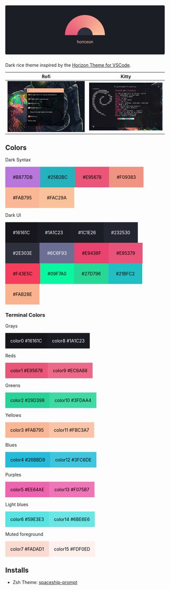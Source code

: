 # ![horiceon](https://raw.githubusercontent.com/shiftgeist/horiceon/master/.github/horiceon.png)

Dark rice theme inspired by the [Horizon Theme for VSCode](https://horizontheme.netlify.com/).

| Rofi | Kitty |
| --- | --- |
![rofi](https://raw.githubusercontent.com/shiftgeist/horiceon/master/.github/rofi.png) | ![kitty](https://raw.githubusercontent.com/shiftgeist/horiceon/master/.github/kitty.png)

## Colors

Dark Syntax
<div style="display: flex; flex-wrap: wrap;">
    <span style="background: #B877DB; color: black; padding: 1.5rem;">#B877DB</span>
    <span style="background: #25B2BC; color: black; padding: 1.5rem;">#25B2BC</span>
    <span style="background: #E95678; color: black; padding: 1.5rem;">#E95678</span>
    <span style="background: #F09383; color: black; padding: 1.5rem;">#F09383</span>
    <span style="background: #FAB795; color: black; padding: 1.5rem;">#FAB795</span>
    <span style="background: #FAC29A; color: black; padding: 1.5rem;">#FAC29A</span>
</div>

Dark UI

<div style="display: flex; flex-wrap: wrap;">
    <span style="background: #16161C; color: white; padding: 1.5rem;">#16161C</span>
    <span style="background: #1A1C23; color: white; padding: 1.5rem;">#1A1C23</span>
    <span style="background: #1C1E26; color: white; padding: 1.5rem;">#1C1E26</span>
    <span style="background: #232530; color: white; padding: 1.5rem;">#232530</span>
    <span style="background: #2E303E; color: white; padding: 1.5rem;">#2E303E</span>
    <span style="background: #6C6F93; color: white; padding: 1.5rem;">#6C6F93</span>
    <span style="background: #E9436F; color: black; padding: 1.5rem;">#E9436F</span>
    <span style="background: #E95379; color: black; padding: 1.5rem;">#E95379</span>
    <span style="background: #F43E5C; color: black; padding: 1.5rem;">#F43E5C</span>
    <span style="background: #09F7A0; color: black; padding: 1.5rem;">#09F7A0</span>
    <span style="background: #27D796; color: black; padding: 1.5rem;">#27D796</span>
    <span style="background: #21BFC2; color: black; padding: 1.5rem;">#21BFC2</span>
    <span style="background: #FAB28E; color: black; padding: 1.5rem;">#FAB28E</span>
</div>

### Terminal Colors

Grays

<div style="display: flex; flex-wrap: wrap;">
    <span style="background: #16161C; color: white; padding: 1rem;">color0 #16161C</span>
    <span style="background: #1A1C23; color: white; padding: 1rem;">color8 #1A1C23</span>
</div>

Reds

<div style="display: flex; flex-wrap: wrap;">
    <span style="background: #E95678; color: black; padding: 1rem;">color1 #E95678</span>
    <span style="background: #EC6A88; color: black; padding: 1rem;">color9 #EC6A88</span>
</div>

Greens

<div style="display: flex; flex-wrap: wrap;">
    <span style="background: #29D398; color: black; padding: 1rem;">color2 #29D398</span>
    <span style="background: #3FDAA4; color: black; padding: 1rem;">color10 #3FDAA4</span>
</div>

Yellows

<div style="display: flex; flex-wrap: wrap;">
    <span style="background: #FAB795; color: black; padding: 1rem;">color3 #FAB795</span>
    <span style="background: #FBC3A7; color: black; padding: 1rem;">color11 #FBC3A7</span>
</div>

Blues

<div style="display: flex; flex-wrap: wrap;">
    <span style="background: #26BBD9; color: black; padding: 1rem;">color4 #26BBD9</span>
    <span style="background: #3FC6DE; color: black; padding: 1rem;">color12 #3FC6DE</span>
</div>

Purples

<div style="display: flex; flex-wrap: wrap;">
    <span style="background: #EE64AE; color: black; padding: 1rem;">color5 #EE64AE</span>
    <span style="background: #F075B7; color: black; padding: 1rem;">color13 #F075B7</span>
</div>

Light blues

<div style="display: flex; flex-wrap: wrap;">
    <span style="background: #59E3E3; color: black; padding: 1rem;">color6 #59E3E3</span>
    <span style="background: #6BE6E6; color: black; padding: 1rem;">color14 #6BE6E6</span>
</div>

Muted foreground

<div style="display: flex; flex-wrap: wrap;">
    <span style="background: #FADAD1; color: black; padding: 1rem;">color7 #FADAD1</span>
    <span style="background: #FDF0ED; color: black; padding: 1rem;">color15 #FDF0ED</span>
</div>

## Installs

* Zsh Theme: [
spaceship-prompt](https://github.com/denysdovhan/spaceship-prompt)